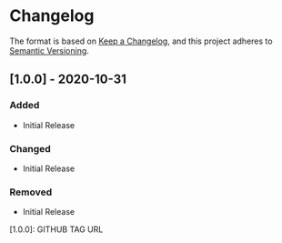 # Changelog

The format is based on [Keep a Changelog](https://keepachangelog.com/en/1.0.0/),
and this project adheres to [Semantic Versioning](https://semver.org/spec/v2.0.0.html).


## [1.0.0] - 2020-10-31
### Added
 - Initial Release
### Changed
 - Initial Release
### Removed
 - Initial Release


[1.0.0]: GITHUB TAG URL

